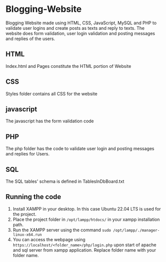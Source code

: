 # Blogging-Website
Blogging Website made using HTML, CSS, JavaScript, MySQL and PHP to validate user logins and create posts as texts and reply to texts. The website does form validation, user login validation and posting messages and replies of the users. 

## HTML
Index.html and Pages constitute the HTML portion of Website

## CSS
Styles folder contains all CSS for the website

## javascript 
The javascript has the form validation code

## PHP
The php folder has the code to validate user login and posting messages and replies for Users.

## SQL
The SQL tables' schema is defined in TablesInDbBoard.txt

## Running the code

1. Install XAMPP in your desktop. In this case Ubuntu 22.04 LTS is used for the project.
2. Place the project folder in `/opt/lampp/htdocs/` in your xampp installation path.
3. Run the XAMPP server using the command `sudo /opt/lampp/./manager-linux-x64.run`
4. You can access the webpage using `https://localhost/<folder_name>/php/login.php` upon start of apache and sql server from xampp application. Replace folder name with your folder name.

